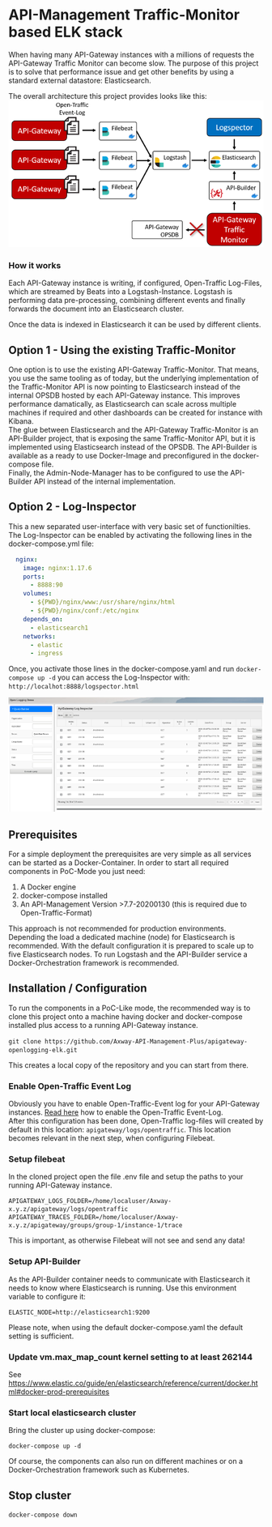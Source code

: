 # API-Management Traffic-Monitor based ELK stack

When having many API-Gateway instances with a millions of requests the API-Gateway Traffic Monitor can become slow. The purpose of this project is to solve that performance issue and get other benefits by using a standard external datastore: Elasticsearch.  

The overall architecture this project provides looks like this:  
![Architecture][img1]   

### How it works  
Each API-Gateway instance is writing, if configured, Open-Traffic Log-Files, which are streamed by Beats into a Logstash-Instance. Logstash is performing data pre-processing, combining different events and finally forwards the document into an Elasticsearch cluster.  

Once the data is indexed in Elasticsearch it can be used by different clients. 

## Option 1 - Using the existing Traffic-Monitor
One option is to use the existing API-Gateway Traffic-Monitor. That means, you use the same tooling as of today, but the underlying implementation of the Traffic-Monitor API is now pointing to Elasticsearch instead of the internal OPSDB hosted by each API-Gateway instance. This improves performance damatically, as Elasticsearch can scale across multiple machines if required and other dashboards can be created for instance with Kibana.  
The glue between Elasticsearch and the API-Gateway Traffic-Monitor is an API-Builder project, that is exposing the same Traffic-Monitor API, but it is implemented using Elasticsearch instead of the OPSDB. The API-Builder is available as a ready to use Docker-Image and preconfigured in the docker-compose file.  
Finally, the Admin-Node-Manager has to be configured to use the API-Builder API instead of the internal implementation.

## Option 2 - Log-Inspector
This a new separated user-interface with very basic set of functionilties. The Log-Inspector can be enabled by activating the following lines in the docker-compose.yml file:
```yaml
  nginx:
    image: nginx:1.17.6
    ports:
      - 8888:90
    volumes:
      - ${PWD}/nginx/www:/usr/share/nginx/html
      - ${PWD}/nginx/conf:/etc/nginx
    depends_on:
      - elasticsearch1
    networks:
      - elastic
      - ingress
```
Once, you activate those lines in the docker-compose.yaml and run `docker-compose up -d` you can access the Log-Inspector with: `http://localhot:8888/logspector.html`  

![Log-Spector][img5]  


## Prerequisites
For a simple deployment the prerequisites are very simple as all services can be started as a Docker-Container. In order to start all required components in PoC-Mode you just need:

1. A Docker engine
2. docker-compose installed
3. An API-Management Version >7.7-20200130 (this is required due to Open-Traffic-Format)

This approach is not recommended for production environments. Depending the load a dedicated machine (node) for Elasticsearch is recommended. With the default configuration it is prepared to scale up to five Elasticsearch nodes. To run Logstash and the API-Builder service a Docker-Orchestration framework is recommended.

## Installation / Configuration
To run the components in a PoC-Like mode, the recommended way is to clone this project onto a machine having docker and docker-compose installed plus access to a running API-Gateway instance.  

`git clone https://github.com/Axway-API-Management-Plus/apigateway-openlogging-elk.git`  

This creates a local copy of the repository and you can start from there.

### Enable Open-Traffic Event Log
Obviously you have to enable Open-Traffic-Event log for your API-Gateway instances. [Read here][1] how to enable the Open-Traffic Event-Log.  
After this configuration has been done, Open-Traffic log-files will created by default in this location: `apigateway/logs/opentraffic`. This location becomes relevant in the next step, when configuring Filebeat.

### Setup filebeat
In the cloned project open the file .env file and setup the paths to your running API-Gateway instance. 
```
APIGATEWAY_LOGS_FOLDER=/home/localuser/Axway-x.y.z/apigateway/logs/opentraffic
APIGATEWAY_TRACES_FOLDER=/home/localuser/Axway-x.y.z/apigateway/groups/group-1/instance-1/trace
```
This is important, as otherwise Filebeat will not see and send any data!

### Setup API-Builder
As the API-Builder container needs to communicate with Elasticsearch it needs to know where Elasticsearch is running. Use this environment variable to configure it:
```
ELASTIC_NODE=http://elasticsearch1:9200
```
Please note, when using the default docker-compose.yaml the default setting is sufficient.

### Update vm.max_map_count kernel setting to at least 262144

See https://www.elastic.co/guide/en/elasticsearch/reference/current/docker.html#docker-prod-prerequisites

###  Start local elasticsearch cluster
Bring the cluster up using docker-compose:
````
docker-compose up -d
````
Of course, the components can also run on different machines or on a Docker-Orchestration framework such as Kubernetes.

## Stop cluster
````
docker-compose down
````

[img1]: imgs/component-overview.png
[img2]: imgs/node-manager-policies.png
[img3]: imgs/node-manager-use-es-api.png
[img4]: imgs/node-manager-policies-use-elasticsearch-api.png
[img5]: imgs/Logspector.png

[1]: https://docs.axway.com/bundle/axway-open-docs/page/docs/apim_administration/apigtw_admin/admin_open_logging/index.html#configure-open-traffic-event-logging
